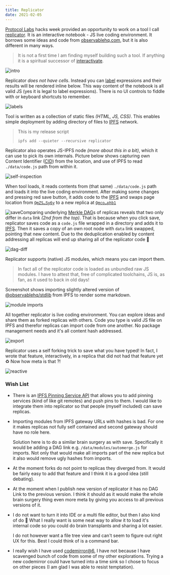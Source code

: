 ```yaml
---
title: Replicator
date: 2021-02-05
---
```


[Protocol Labs][] hacks week provided an opportunity to work on a tool I call [replicator][]. It is an interactive notebook - JS live coding environment. It borrows some ideas and code from [observablehq.com](), but it is also different in many ways.

> It is not a first time I am finding myself building such a tool. If anything it is a spiritual successor of [interactivate][].



![intro](intro.png)

Replicator *does not have cells*. Instead you can [label][js label] expressions and their results will be rendered inline below. This way content of the notebook is all valid JS (yes it is legal to label expressions). There is no UI controls to fiddle with or keyboard shortcuts to remember.

![labels](labels.png)

Tool is written as a collection of static files *(HTML, JS, CSS)*. This enables simple deployment by adding directory of files to [IPFS][] network.

> This is my release script
>
> ```shell
> ipfs add --quieter --recursive replicator
> ```

Replicator also operates JS-IPFS node *(more about this in a bit)*, which it can use to pick its own internals. Picture below shows capturing own Content Identifier ([CID][]) from the location, and use of IPFS to read `./data/code.js` path from within it.

![self-inspection](self-inspection.png)

When tool loads, it reads contents from (that same) `./data/code.js` path and loads it into the live coding environment. After making some changes and pressing red save button, it adds code to the  [IPFS][] and swaps page location from [`QmZS…Sy6y`](https://ipfs.io/ipfs/QmZSguVAsb1JynLrvSds6pmwpyeJq28t7PdLnhSfx1Sy6y) to a new replica at [`Qmco…phb1`](https://ipfs.io/ipfs/QmcoqByzFYXHVs779kuJtjRrZ1FmcoCSeL9ws6hS7Pphb1/)

![save](save.png)Comparing underlying [Merkle DAG][]s of replicas reveals that two only differ in `data` link *(2nd from the top)*. That is because when you click save, replicator saves code as a `code.js` file wrapped in a directory and adds it to [IPFS][]. Then it saves a copy of an own root node with `data` link swapped, pointing that new content. Due to the deduplication enabled by content addressing all replicas will end up sharing all of the replicator code 🎉

![dag-diff](dag-diff.png) 

Replicator supports (native) JS modules, which means you can import them. 

> In fact all of the replicator code is loaded as unbundled raw JS modules. I have to attest that, free of complicated toolchains, JS is, as fan, as it used to back in old days!
>

Screenshot shows importing slightly altered version of [@observablehq/stdlib][] from IPFS to render some markdown.

![module imports](import.png)

All together replicator is live coding environment. You can explore ideas and share them as forked replicas with others. Code you type is valid JS file on IPFS and therefor replicas can import code from one another. No package management needs and it's all content hash addressed.

![export](export.png) 

Replicator uses a self forking trick to save what you have typed! In fact, I wrote that feature, interactively, in a replica that did not had that feature yet ♻️ Now how meta is that ?!

![reactive](reactive.png)

### Wish List

- There is an [IPFS Pinning Service API][] that allows you to add pinning services (kind of like git remotes) and push pins to them. I would like to integrate them into replicator so that people (myself included) can save replicas.

- Importing modules from IPFS gateway URLs with hashes is bad. For one it makes replicas not fully self contained and second gateway should have no role here.

  Solution here is to do a similar brain surgery as with save. Specifically it would be adding a DAG link e.g. `/data/modules/automerge.js` for imports. Not only that would make all imports part of the new replica but it also would remove ugly hashes from imports.

- At the moment forks do not point to replicas they diverged from. It would be fairly easy to add that feature and I think it is a good idea (still debating).

- At the moment when I publish new version of replicator it has no DAG Link to the previous version. I think it should as it would make the whole brain surgery thing even more meta by giving you access to all previous versions of it.

- I do not want to turn it into IDE or a multi file editor, but then I also kind of do 🤔 What I really want is some neat way to allow it to load it's internal code so you could do brain transplants and sharing a lot easier. 

  I do not however want a file tree view and can't seem to figure out right UX for this. Best I could think of is a command bar.

- I really wish I have used [codemirror@6][], I have not because I have scavenged bunch of code from some of my other explorations. Trying a new codemirror could have turned into a time sink so I chose to focus on other pieces (I am glad I was able to resist temptation).




[reactivity example]:https://ipfs.io/ipfs/QmYp5ef6y8pWgzwgsXRcpkWBRk1qHbAxpJC1rcBVDCDMDd
[Protocol Labs]:https://protocol.ai
[replicator]:https://github.com/gozala/replicator
[observablehq.com]:https://observablehq.com
[interactivate]:../interactivate/
[js label]:https://developer.mozilla.org/en-US/docs/Web/JavaScript/Reference/Statements/label
[CID]:https://docs.ipfs.io/concepts/content-addressing/#identifier-formats
[IPFS]:https://ipfs.io/
[Merkle DAG]:https://proto.school/merkle-dags
[@observablehq/stdlib]:https://github.com/observablehq/stdlib
[IPFS Pinning Service API]:https://ipfs.github.io/pinning-services-api-spec/



[codemirror@6]:https://codemirror.net/6/